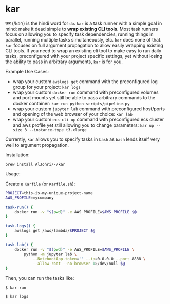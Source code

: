 # kar

कर (/kəɾ/) is the hindi word for `do`. `kar` is a task runner with a simple goal in mind: make it dead simple to **wrap existing CLI tools**. Most task runners focus on allowing you to specify task dependencies, running things in parallel, running multiple tasks simultaneously, etc. `kar` does none of that. `kar` focuses on full argument propagation to allow easily wrapping existing CLI tools. If you need to wrap an existing cli tool to make easy to run daily tasks, preconfigured with your project specific settings, yet without losing the ability to pass in arbitrary arguments, `kar` is for you.

Example Use Cases:

- wrap your custom `awslogs get` command with the preconfigured log group for your project: `kar logs`
- wrap your custom `docker run` command with preconfigured volumes and port mounts yet still be able to pass arbitrary commands to the docker container: `kar run python scripts/pipeline.py`
- wrap your custom `jupyter lab` command with preconfigured host/ports and opening of the web browser of your choice: `kar lab`
- wrap your custom `ecs-cli up` command with preconfigured ecs cluster and aws profile yet still allowing you to change parameters: `kar up --size 3 --instance-type t3.xlarge`

Currently, `kar` allows you to specify tasks in `bash` as `bash` lends itself very well to argument propagation.

Installation:

```
brew install AlJohri/-/kar
```

Usage:

Create a `Karfile` (or `Karfile.sh`):

```bash
PROJECT=this-is-my-unique-project-name
AWS_PROFILE=mycompany

task-run() {
    docker run -v "$(pwd)" -e AWS_PROFILE=$AWS_PROFILE $@
}

task-logs() {
    awslogs get /aws/lambda/$PROJECT $@
}

task-lab() {
    docker run -v "$(pwd)" -e AWS_PROFILE=$AWS_PROFILE \
        python -m jupyter lab \
            --NotebookApp.token='' --ip=0.0.0.0 --port 8888 \
            --allow-root --no-browser 1>/dev/null $@
}
```

Then, you can run the tasks like:

```
$ kar run
```

```
$ kar logs
```

